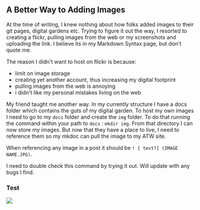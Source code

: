 ## A Better Way to Adding Images 
At the time of writing, I knew nothing about how folks added images to their git pages, digital gardens etc. Trying to figure it out the way, I resorted to creating a flickr, pulling images from the web or my screenshots and uploading the link. I believe its in my Markdown Syntax page, but don't quote me. 

The reason I didn't want to host on flickr is because:
* limit on image storage 
* creating yet another account, thus increasing my digital footprint 
* pulling images from the web is annoying 
* i didn't like my personal mistakes living on the web 

My friend taught me another way. In my currently structure I have a docs folder which contains the guts of my digital garden. To host my own images I need to go to my `docs` folder and create the `img` folder. 
To do that running the command within your path to `docs` : `mkdir img`.
From that directory I can now store my images. But now that they have a place to live, I need to reference them so my mkdoc can pull the image to my ATW site.

When referencing any image in a post it should be `! [ text?] (IMAGE NAME.JPG)`. 

I need to double check this command by trying it out. Will update with any bugs I find. 

### Test

<img src="/ATW//docs/img/outerspace.png">